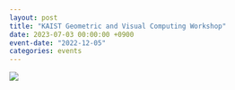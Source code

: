 ```yaml
---
layout: post
title: "KAIST Geometric and Visual Computing Workshop"
date: 2023-07-03 00:00:00 +0900
event-date: "2022-12-05"
categories: events
---
```


![]({{site.baseurl}}/assets/news/20221205-GVC-Workshop.jpg)
